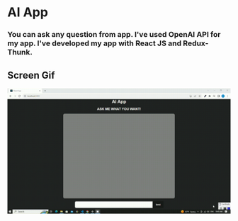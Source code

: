 # AI App

### You can ask any question from app. I've used OpenAI API for my app. I've developed my app with React JS and Redux-Thunk.

## Screen Gif

![](screen.gif)
